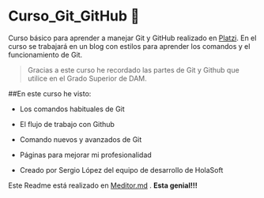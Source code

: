 # Curso_Git_GitHub 💭

Curso básico para aprender a manejar Git y GitHub  realizado en [Platzi](https://platzi.com/ "Platzi"). En el curso se trabajará en un blog con estilos para aprender los comandos y el funcionamiento de Git.

>Gracias a este curso he recordado las partes de Git y Github que utilice en el Grado Superior de DAM.

##En este curso he visto:
* Los comandos habituales de Git
* El flujo de trabajo con Github
* Comando nuevos y avanzados de Git
* Páginas para mejorar mi profesionalidad 

* Creado por Sergio López del equipo de desarrollo de HolaSoft

Este Readme está realizado en [Meditor.md](https://pandao.github.io/editor.md/en.html) .
**Esta genial!!!**